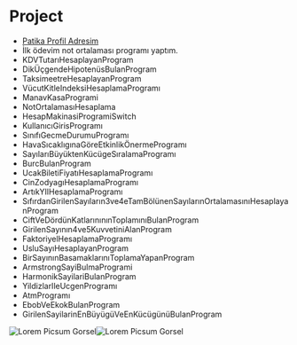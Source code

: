 # Project
* [Patika Profil Adresim](https://app.patika.dev/shelker)
* İlk ödevim not ortalaması programı yaptım.
* KDVTutarıHesaplayanProgram
* DikÜçgendeHipotenüsBulanProgram
* TaksimeetreHesaplayanProgram
* VücutKitleIndeksiHesaplamaProgramı
* ManavKasaProgrami
* NotOrtalamasıHesaplama
* HesapMakinasiProgramiSwitch
* KullanıcıGirisProgramı
* SınıfıGecmeDurumuProgramı
* HavaSıcaklıgınaGöreEtkinlikÖnermeProgramı
* SayılarıBüyüktenKücügeSıralamaProgramı
* BurcBulanProgram
* UcakBiletiFiyatıHesaplamaProgramı
* CinZodyagıHesaplamaProgramı
* ArtıkYIlHesaplamaProgramı
* SıfırdanGirilenSayıların3ve4eTamBölünenSayılarınOrtalamasınıHesaplayanProgram
* CiftVeDördünKatlarınınınToplamınıBulanProgram
* GirilenSayının4ve5KuvvetiniAlanProgram
* FaktoriyelHesaplamaProgramı
* UsluSayıHesaplayanProgram
* BirSayınınBasamaklarınıToplamaYapanProgram
* ArmstrongSayiBulmaProgrami
* HarmonikSayilariBulanProgram
* YildizlarIleUcgenProgramı
* AtmProgramı
* EbobVeEkokBulanProgram
* GirilenSayilarinEnBüyügüVeEnKücügünüBulanProgram


![Lorem Picsum Gorsel](https://cdn.sanity.io/images/9kdepi1d/production/65c832d202a503b15d99e628f4313782f3ef50db-300x62.png)![Lorem Picsum Gorsel]( https://patika-prod.s3.eu-central-1.amazonaws.com/staticFiles/patikaLogo.png)
